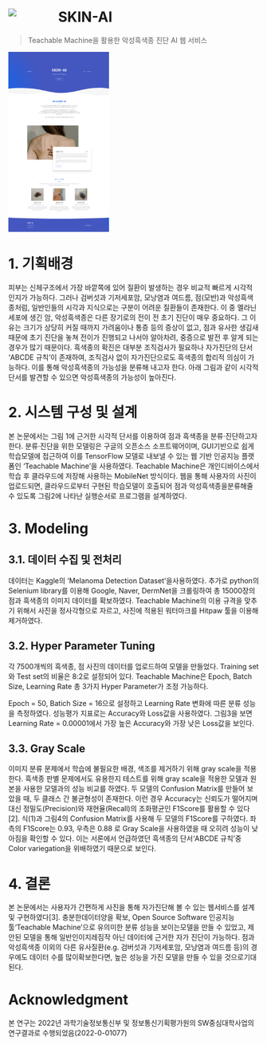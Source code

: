 # <img align="left" src="https://user-images.githubusercontent.com/90181028/206179126-d0784533-3d36-4e84-9355-9a1720f19dcb.png" width="100px" /> SKIN-AI

> Teachable Machine을 활용한 악성흑색종 진단 AI 웹 서비스

<div align='left'>
<img src="./skin-ai-mainpage.png" width="40%"/>
</div>

# 1. 기획배경

피부는 신체구조에서 가장 바깥쪽에 있어 질환이 발생하는 경우 비교적 빠르게 시각적 인지가 가능하다. 그러나 검버섯과 기저세포암, 모낭염과 여드름, 점(모반)과 악성흑색종처럼, 일반인들의 시각과 지식으로는 구분이 어려운 질환들이 존재한다. 이 중 멜라닌 세포에 생긴 암, 악성흑색종은 다른 장기로의 전이 전 초기 진단이 매우 중요하다. 그 이유는 크기가 상당히 커질 때까지 가려움이나 통증 등의 증상이 없고, 점과 유사한 생김새 때문에 초기 진단을 놓쳐 전이가 진행되고 나서야 알아차려, 중증으로 발전 후 알게 되는 경우가 많기 때문이다. 흑색종의 확진은 대부분 조직검사가 필요하나 자가진단의 단서 ‘ABCDE 규칙’이 존재하여, 조직검사 없이 자가진단으로도 흑색종의 합리적 의심이 가능하다. 이를 통해 악성흑색종의 가능성을 분류해 내고자 한다. 아래 그림과 같이 시각적 단서를 발견할 수 있으면 악성흑색종의 가능성이 높아진다.

# 2. 시스템 구성 및 설계

본 논문에서는 그림 1에 근거한 시각적 단서를 이용하여 점과 흑색종을 분류·진단하고자 한다. 분류·진단을 위한 모델링은 구글의 오픈소스 소프트웨어이며, GUI기반으로 쉽게 학습모델에 접근하여 이를 TensorFlow 모델로 내보낼 수 있는 웹 기반 인공지능 플랫폼인 ‘Teachable Machine’을 사용하였다. Teachable Machine은 개인디바이스에서 학습 후 클라우드에 저장해 사용하는 MobileNet 방식이다. 웹을 통해 사용자의 사진이 업로드되면, 클라우드로부터 구현된 학습모델이 호출되어 점과 악성흑색종을분류해줄 수 있도록 그림2에 나타난 실행순서로 프로그램을 설계하였다.

# 3. Modeling

## 3.1. 데이터 수집 및 전처리

데이터는 Kaggle의 ‘Melanoma Detection Dataset’을사용하였다. 추가로 python의 Selenium library를 이용해 Google, Naver, DermNet을 크롤링하여 총 15000장의 점과 흑색종의 이미지 데이터를 확보하였다. Teachable Machine의 이용 규격을 맞추기 위해서 사진을 정사각형으로 자르고, 사진에 적용된 워터마크를 Hitpaw 툴을 이용해 제거하였다.

## 3.2. Hyper Parameter Tuning

각 7500개씩의 흑색종, 점 사진의 데이터를 업로드하여 모델을 만들었다. Training set와 Test set의 비율은 8:2로 설정되어 있다. Teachable Machine은 Epoch, Batch Size, Learning Rate 총 3가지 Hyper Parameter가 조정 가능하다.

Epoch = 50, Batich Size = 16으로 설정하고 Learning Rate 변화에 따른 분류 성능을 측정하였다. 성능평가 지표로는 Accuracy와 Loss값을 사용하였다. 그림3을 보면 Learning Rate = 0.00001에서 가장 높은 Accuracy와 가장 낮은 Loss값을 보인다.

## 3.3. Gray Scale

이미지 분류 문제에서 학습에 불필요한 배경, 색조를 제거하기 위해 gray scale을 적용한다. 흑색종 판별 문제에서도 유용한지 테스트를 위해 gray scale을 적용한 모델과 원본을 사용한 모델과의 성능 비교를 하였다. 두 모델의 Confusion Matrix를 만들어 보았을 때, 두 클래스 간 불균형성이 존재한다. 이런 경우 Accuracy는 신뢰도가 떨어지며 대신 정밀도(Precision)와 재현율(Recall)의 조화평균인 F1Score를 활용할 수 있다[2]. 식(1)과 그림4의 Confusion Matrix를 사용해 두 모델의 F1Score를 구하였다. 좌측의 F1Score는 0.93, 우측은 0.88 로 Gray Scale을 사용하였을 때 오히려 성능이 낮아짐을 확인할 수 있다. 이는 서론에서 언급하였던 흑색종의 단서‘ABCDE 규칙’중 Color variegation을 위배하였기 때문으로 보인다.

# 4. 결론

본 논문에서는 사용자가 간편하게 사진을 통해 자가진단해 볼 수 있는 웹서비스를 설계 및 구현하였다[3]. 충분한데이터양을 확보, Open Source Software 인공지능툴‘Teachable Machine’으로 유의미한 분류 성능을 보이는모델을 만들 수 있었고, 제안된 모델을 통해 일반인이지레짐작 아닌 데이터에 근거한 자가 진단이 가능하다. 점과악성흑색종 이외의 다른 유사질환(e.g. 검버섯과 기저세포암, 모낭염과 여드름 등)의 경우에도 데이터 수를 많이확보한다면, 높은 성능을 가진 모델을 만들 수 있을 것으로기대된다.

# Acknowledgment

본 연구는 2022년 과학기술정보통신부 및 정보통신기획평가원의 SW중심대학사업의 연구결과로 수행되었음(2022-0-01077)
